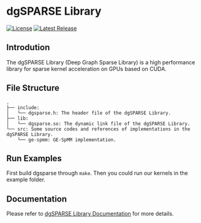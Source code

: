 # dgSPARSE Library

[![License](https://img.shields.io/badge/License-Apache%202.0-blue.svg)](./LICENSE)
[![Latest Release](https://img.shields.io/appveyor/build/dgsparse/dgsparse-library)](https://github.com/dgSPARSE/dgSPARSE-Library/releases/)

## Introdution

The dgSPARSE Library (Deep Graph Sparse Library) is a high performance library for sparse kernel acceleration on GPUs based on CUDA.

## File Structure

```
.
├── include:
│   └── dgsparse.h: The header file of the dgSPARSE Library.
├── lib:
│   └── dgsparse.so: The dynamic link file of the dgSPARSE Library.
└── src: Some source codes and references of implementations in the dgSPARSE Library.
    └── ge-spmm: GE-SpMM implementation.
```

## Run Examples

First build dgsparse through `make`.
Then you could run our kernels in the example folder.

## Documentation

Please refer to [dgSPARSE Library Documentation](https://dgsparse.github.io/dgSPARSE-doc/) for more details.
